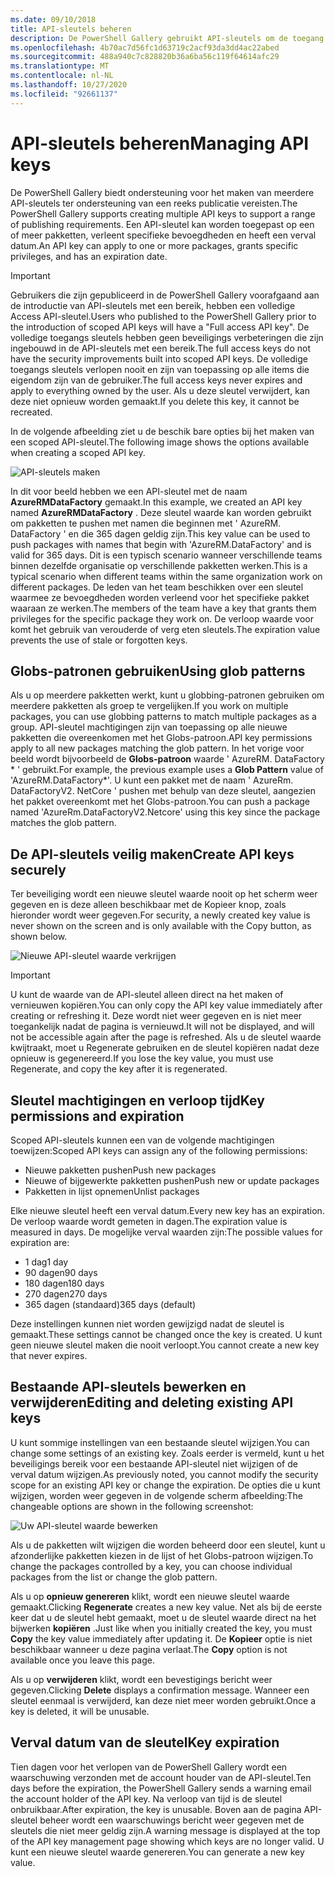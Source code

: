 ```yaml
---
ms.date: 09/10/2018
title: API-sleutels beheren
description: De PowerShell Gallery gebruikt API-sleutels om de toegang tot de galerie voor inhouds uitgevers te verifiëren.
ms.openlocfilehash: 4b70ac7d56fc1d63719c2acf93da3dd4ac22abed
ms.sourcegitcommit: 488a940c7c828820b36a6ba56c119f64614afc29
ms.translationtype: MT
ms.contentlocale: nl-NL
ms.lasthandoff: 10/27/2020
ms.locfileid: "92661137"
---
```

# <a name="managing-api-keys"></a><span data-ttu-id="24cd5-103">API-sleutels beheren</span><span class="sxs-lookup"><span data-stu-id="24cd5-103">Managing API keys</span></span>

<span data-ttu-id="24cd5-104">De PowerShell Gallery biedt ondersteuning voor het maken van meerdere API-sleutels ter ondersteuning van een reeks publicatie vereisten.</span><span class="sxs-lookup"><span data-stu-id="24cd5-104">The PowerShell Gallery supports creating multiple API keys to support a range of publishing requirements.</span></span> <span data-ttu-id="24cd5-105">Een API-sleutel kan worden toegepast op een of meer pakketten, verleent specifieke bevoegdheden en heeft een verval datum.</span><span class="sxs-lookup"><span data-stu-id="24cd5-105">An API key can apply to one or more packages, grants specific privileges, and has an expiration date.</span></span>

> [!IMPORTANT]
> <span data-ttu-id="24cd5-106">Gebruikers die zijn gepubliceerd in de PowerShell Gallery voorafgaand aan de introductie van API-sleutels met een bereik, hebben een volledige Access API-sleutel.</span><span class="sxs-lookup"><span data-stu-id="24cd5-106">Users who published to the PowerShell Gallery prior to the introduction of scoped API keys will have a "Full access API key".</span></span> <span data-ttu-id="24cd5-107">De volledige toegangs sleutels hebben geen beveiligings verbeteringen die zijn ingebouwd in de API-sleutels met een bereik.</span><span class="sxs-lookup"><span data-stu-id="24cd5-107">The full access keys do not have the security improvements built into scoped API keys.</span></span> <span data-ttu-id="24cd5-108">De volledige toegangs sleutels verlopen nooit en zijn van toepassing op alle items die eigendom zijn van de gebruiker.</span><span class="sxs-lookup"><span data-stu-id="24cd5-108">The full access keys never expires and apply to everything owned by the user.</span></span> <span data-ttu-id="24cd5-109">Als u deze sleutel verwijdert, kan deze niet opnieuw worden gemaakt.</span><span class="sxs-lookup"><span data-stu-id="24cd5-109">If you delete this key, it cannot be recreated.</span></span>

<span data-ttu-id="24cd5-110">In de volgende afbeelding ziet u de beschik bare opties bij het maken van een scoped API-sleutel.</span><span class="sxs-lookup"><span data-stu-id="24cd5-110">The following image shows the options available when creating a scoped API key.</span></span>

![API-sleutels maken](media/creating-APIkeys/PSGallery_KeyScoped.png)

<span data-ttu-id="24cd5-112">In dit voor beeld hebben we een API-sleutel met de naam **AzureRMDataFactory** gemaakt.</span><span class="sxs-lookup"><span data-stu-id="24cd5-112">In this example, we created an API key named **AzureRMDataFactory** .</span></span> <span data-ttu-id="24cd5-113">Deze sleutel waarde kan worden gebruikt om pakketten te pushen met namen die beginnen met ' AzureRM. DataFactory ' en die 365 dagen geldig zijn.</span><span class="sxs-lookup"><span data-stu-id="24cd5-113">This key value can be used to push packages with names that begin with 'AzureRM.DataFactory' and is valid for 365 days.</span></span> <span data-ttu-id="24cd5-114">Dit is een typisch scenario wanneer verschillende teams binnen dezelfde organisatie op verschillende pakketten werken.</span><span class="sxs-lookup"><span data-stu-id="24cd5-114">This is a typical scenario when different teams within the same organization work on different packages.</span></span> <span data-ttu-id="24cd5-115">De leden van het team beschikken over een sleutel waarmee ze bevoegdheden worden verleend voor het specifieke pakket waaraan ze werken.</span><span class="sxs-lookup"><span data-stu-id="24cd5-115">The members of the team have a key that grants them privileges for the specific package they work on.</span></span>
<span data-ttu-id="24cd5-116">De verloop waarde voor komt het gebruik van verouderde of verg eten sleutels.</span><span class="sxs-lookup"><span data-stu-id="24cd5-116">The expiration value prevents the use of stale or forgotten keys.</span></span>

## <a name="using-glob-patterns"></a><span data-ttu-id="24cd5-117">Globs-patronen gebruiken</span><span class="sxs-lookup"><span data-stu-id="24cd5-117">Using glob patterns</span></span>

<span data-ttu-id="24cd5-118">Als u op meerdere pakketten werkt, kunt u globbing-patronen gebruiken om meerdere pakketten als groep te vergelijken.</span><span class="sxs-lookup"><span data-stu-id="24cd5-118">If you work on multiple packages, you can use globbing patterns to match multiple packages as a group.</span></span> <span data-ttu-id="24cd5-119">API-sleutel machtigingen zijn van toepassing op alle nieuwe pakketten die overeenkomen met het Globs-patroon.</span><span class="sxs-lookup"><span data-stu-id="24cd5-119">API key permissions apply to all new packages matching the glob pattern.</span></span> <span data-ttu-id="24cd5-120">In het vorige voor beeld wordt bijvoorbeeld de **Globs-patroon** waarde ' AzureRM. DataFactory \* ' gebruikt.</span><span class="sxs-lookup"><span data-stu-id="24cd5-120">For example, the previous example uses a **Glob Pattern** value of 'AzureRM.DataFactory\*'.</span></span> <span data-ttu-id="24cd5-121">U kunt een pakket met de naam ' AzureRm. DataFactoryV2. NetCore ' pushen met behulp van deze sleutel, aangezien het pakket overeenkomt met het Globs-patroon.</span><span class="sxs-lookup"><span data-stu-id="24cd5-121">You can push a package named 'AzureRm.DataFactoryV2.Netcore' using this key since the package matches the glob pattern.</span></span>

## <a name="create-api-keys-securely"></a><span data-ttu-id="24cd5-122">De API-sleutels veilig maken</span><span class="sxs-lookup"><span data-stu-id="24cd5-122">Create API keys securely</span></span>

<span data-ttu-id="24cd5-123">Ter beveiliging wordt een nieuwe sleutel waarde nooit op het scherm weer gegeven en is deze alleen beschikbaar met de Kopieer knop, zoals hieronder wordt weer gegeven.</span><span class="sxs-lookup"><span data-stu-id="24cd5-123">For security, a newly created key value is never shown on the screen and is only available with the Copy button, as shown below.</span></span>

![Nieuwe API-sleutel waarde verkrijgen](media/creating-APIkeys/PSGallery_CopyCreatedKey.png)

> [!IMPORTANT]
> <span data-ttu-id="24cd5-125">U kunt de waarde van de API-sleutel alleen direct na het maken of vernieuwen kopiëren.</span><span class="sxs-lookup"><span data-stu-id="24cd5-125">You can only copy the API key value immediately after creating or refreshing it.</span></span> <span data-ttu-id="24cd5-126">Deze wordt niet weer gegeven en is niet meer toegankelijk nadat de pagina is vernieuwd.</span><span class="sxs-lookup"><span data-stu-id="24cd5-126">It will not be displayed, and will not be accessible again after the page is refreshed.</span></span> <span data-ttu-id="24cd5-127">Als u de sleutel waarde kwijtraakt, moet u Regenerate gebruiken en de sleutel kopiëren nadat deze opnieuw is gegenereerd.</span><span class="sxs-lookup"><span data-stu-id="24cd5-127">If you lose the key value, you must use Regenerate, and copy the key after it is regenerated.</span></span>

## <a name="key-permissions-and-expiration"></a><span data-ttu-id="24cd5-128">Sleutel machtigingen en verloop tijd</span><span class="sxs-lookup"><span data-stu-id="24cd5-128">Key permissions and expiration</span></span>

<span data-ttu-id="24cd5-129">Scoped API-sleutels kunnen een van de volgende machtigingen toewijzen:</span><span class="sxs-lookup"><span data-stu-id="24cd5-129">Scoped API keys can assign any of the following permissions:</span></span>

- <span data-ttu-id="24cd5-130">Nieuwe pakketten pushen</span><span class="sxs-lookup"><span data-stu-id="24cd5-130">Push new packages</span></span>
- <span data-ttu-id="24cd5-131">Nieuwe of bijgewerkte pakketten pushen</span><span class="sxs-lookup"><span data-stu-id="24cd5-131">Push new or update packages</span></span>
- <span data-ttu-id="24cd5-132">Pakketten in lijst opnemen</span><span class="sxs-lookup"><span data-stu-id="24cd5-132">Unlist packages</span></span>

<span data-ttu-id="24cd5-133">Elke nieuwe sleutel heeft een verval datum.</span><span class="sxs-lookup"><span data-stu-id="24cd5-133">Every new key has an expiration.</span></span> <span data-ttu-id="24cd5-134">De verloop waarde wordt gemeten in dagen.</span><span class="sxs-lookup"><span data-stu-id="24cd5-134">The expiration value is measured in days.</span></span> <span data-ttu-id="24cd5-135">De mogelijke verval waarden zijn:</span><span class="sxs-lookup"><span data-stu-id="24cd5-135">The possible values for expiration are:</span></span>

- <span data-ttu-id="24cd5-136">1 dag</span><span class="sxs-lookup"><span data-stu-id="24cd5-136">1 day</span></span>
- <span data-ttu-id="24cd5-137">90 dagen</span><span class="sxs-lookup"><span data-stu-id="24cd5-137">90 days</span></span>
- <span data-ttu-id="24cd5-138">180 dagen</span><span class="sxs-lookup"><span data-stu-id="24cd5-138">180 days</span></span>
- <span data-ttu-id="24cd5-139">270 dagen</span><span class="sxs-lookup"><span data-stu-id="24cd5-139">270 days</span></span>
- <span data-ttu-id="24cd5-140">365 dagen (standaard)</span><span class="sxs-lookup"><span data-stu-id="24cd5-140">365 days (default)</span></span>

<span data-ttu-id="24cd5-141">Deze instellingen kunnen niet worden gewijzigd nadat de sleutel is gemaakt.</span><span class="sxs-lookup"><span data-stu-id="24cd5-141">These settings cannot be changed once the key is created.</span></span> <span data-ttu-id="24cd5-142">U kunt geen nieuwe sleutel maken die nooit verloopt.</span><span class="sxs-lookup"><span data-stu-id="24cd5-142">You cannot create a new key that never expires.</span></span>

## <a name="editing-and-deleting-existing-api-keys"></a><span data-ttu-id="24cd5-143">Bestaande API-sleutels bewerken en verwijderen</span><span class="sxs-lookup"><span data-stu-id="24cd5-143">Editing and deleting existing API keys</span></span>

<span data-ttu-id="24cd5-144">U kunt sommige instellingen van een bestaande sleutel wijzigen.</span><span class="sxs-lookup"><span data-stu-id="24cd5-144">You can change some settings of an existing key.</span></span> <span data-ttu-id="24cd5-145">Zoals eerder is vermeld, kunt u het beveiligings bereik voor een bestaande API-sleutel niet wijzigen of de verval datum wijzigen.</span><span class="sxs-lookup"><span data-stu-id="24cd5-145">As previously noted, you cannot modify the security scope for an existing API key or change the expiration.</span></span> <span data-ttu-id="24cd5-146">De opties die u kunt wijzigen, worden weer gegeven in de volgende scherm afbeelding:</span><span class="sxs-lookup"><span data-stu-id="24cd5-146">The changeable options are shown in the following screenshot:</span></span>

![Uw API-sleutel waarde bewerken](media/creating-APIkeys/PSGallery_EditAPIKey.png)

<span data-ttu-id="24cd5-148">Als u de pakketten wilt wijzigen die worden beheerd door een sleutel, kunt u afzonderlijke pakketten kiezen in de lijst of het Globs-patroon wijzigen.</span><span class="sxs-lookup"><span data-stu-id="24cd5-148">To change the packages controlled by a key, you can choose individual packages from the list or change the glob pattern.</span></span>

<span data-ttu-id="24cd5-149">Als u op **opnieuw genereren** klikt, wordt een nieuwe sleutel waarde gemaakt.</span><span class="sxs-lookup"><span data-stu-id="24cd5-149">Clicking **Regenerate** creates a new key value.</span></span> <span data-ttu-id="24cd5-150">Net als bij de eerste keer dat u de sleutel hebt gemaakt, moet u de sleutel waarde direct na het bijwerken **kopiëren** .</span><span class="sxs-lookup"><span data-stu-id="24cd5-150">Just like when you initially created the key, you must **Copy** the key value immediately after updating it.</span></span> <span data-ttu-id="24cd5-151">De **Kopieer** optie is niet beschikbaar wanneer u deze pagina verlaat.</span><span class="sxs-lookup"><span data-stu-id="24cd5-151">The **Copy** option is not available once you leave this page.</span></span>

<span data-ttu-id="24cd5-152">Als u op **verwijderen** klikt, wordt een bevestigings bericht weer gegeven.</span><span class="sxs-lookup"><span data-stu-id="24cd5-152">Clicking **Delete** displays a confirmation message.</span></span> <span data-ttu-id="24cd5-153">Wanneer een sleutel eenmaal is verwijderd, kan deze niet meer worden gebruikt.</span><span class="sxs-lookup"><span data-stu-id="24cd5-153">Once a key is deleted, it will be unusable.</span></span>

## <a name="key-expiration"></a><span data-ttu-id="24cd5-154">Verval datum van de sleutel</span><span class="sxs-lookup"><span data-stu-id="24cd5-154">Key expiration</span></span>

<span data-ttu-id="24cd5-155">Tien dagen voor het verlopen van de PowerShell Gallery wordt een waarschuwing verzonden met de account houder van de API-sleutel.</span><span class="sxs-lookup"><span data-stu-id="24cd5-155">Ten days before the expiration, the PowerShell Gallery sends a warning email the account holder of the API key.</span></span> <span data-ttu-id="24cd5-156">Na verloop van tijd is de sleutel onbruikbaar.</span><span class="sxs-lookup"><span data-stu-id="24cd5-156">After expiration, the key is unusable.</span></span> <span data-ttu-id="24cd5-157">Boven aan de pagina API-sleutel beheer wordt een waarschuwings bericht weer gegeven met de sleutels die niet meer geldig zijn.</span><span class="sxs-lookup"><span data-stu-id="24cd5-157">A warning message is displayed at the top of the API key management page showing which keys are no longer valid.</span></span> <span data-ttu-id="24cd5-158">U kunt een nieuwe sleutel waarde genereren.</span><span class="sxs-lookup"><span data-stu-id="24cd5-158">You can generate a new key value.</span></span>
